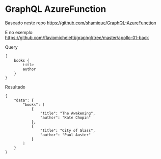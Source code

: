 # GraphQL AzureFunction

Baseado neste repo https://github.com/shamique/GraphQL-AzureFunction

E no exemplo https://github.com/flaviomicheletti/graphql/tree/master/apollo-01-back

Query

    {
        books {
            title
            author
        }
    }

Resultado

    {
        "data": {
            "books": [
                {
                    "title": "The Awakening",
                    "author": "Kate Chopin"
                },
                {
                    "title": "City of Glass",
                    "author": "Paul Auster"
                }
            ]
        }
    }